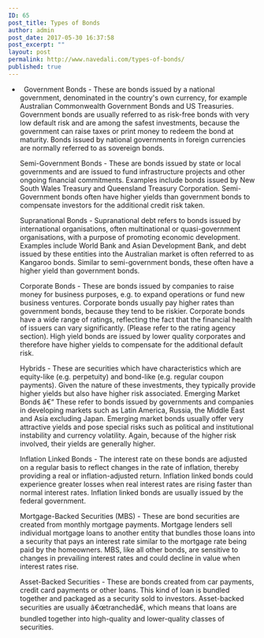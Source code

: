 ```yaml
---
ID: 65
post_title: Types of Bonds
author: admin
post_date: 2017-05-30 16:37:58
post_excerpt: ""
layout: post
permalink: http://www.navedali.com/types-of-bonds/
published: true
---
```

<ul>
 	<li>  Government Bonds - These are bonds issued by a national government, denominated in the country's own currency, for example Australian Commonwealth Government Bonds and US Treasuries. Government bonds are usually referred to as risk-free bonds with very low default risk and are among the safest investments, because the government can raise taxes or print money to redeem the bond at maturity. Bonds issued by national governments in foreign currencies are normally referred to as sovereign bonds.

Semi-Government Bonds - These are bonds issued by state or local governments and are issued to fund infrastructure projects and other ongoing financial commitments. Examples include bonds issued by New South Wales Treasury and Queensland Treasury Corporation. Semi-Government bonds often have higher yields than government bonds to compensate investors for the additional credit risk taken.

Supranational Bonds - Supranational debt refers to bonds issued by international organisations, often multinational or quasi-government organisations, with a purpose of promoting economic development. Examples include World Bank and Asian Development Bank, and debt issued by these entities into the Australian market is often referred to as Kangaroo bonds. Similar to semi-government bonds, these often have a higher yield than government bonds.

Corporate Bonds - These are bonds issued by companies to raise money for business purposes, e.g. to expand operations or fund new business ventures. Corporate bonds usually pay higher rates than government bonds, because they tend to be riskier. Corporate bonds have a wide range of ratings, reflecting the fact that the financial health of issuers can vary significantly. (Please refer to the rating agency section). High yield bonds are issued by lower quality corporates and therefore have higher yields to compensate for the additional default risk.

Hybrids - These are securities which have characteristics which are equity-like (e.g. perpetuity) and bond-like (e.g. regular coupon payments). Given the nature of these investments, they typically provide higher yields but also have higher risk associated.
Emerging Market Bonds â€“ These refer to bonds issued by governments and companies in developing markets such as Latin America, Russia, the Middle East and Asia excluding Japan. Emerging market bonds usually offer very attractive yields and pose special risks such as political and institutional instability and currency volatility. Again, because of the higher risk involved, their yields are generally higher.

Inflation Linked Bonds - The interest rate on these bonds are adjusted on a regular basis to reflect changes in the rate of inflation, thereby providing a real or inflation-adjusted return. Inflation linked bonds could experience greater losses when real interest rates are rising faster than normal interest rates. Inflation linked bonds are usually issued by the federal government.

Mortgage-Backed Securities (MBS) - These are bond securities are created from monthly mortgage payments. Mortgage lenders sell individual mortgage loans to another entity that bundles those loans into a security that pays an interest rate similar to the mortgage rate being paid by the homeowners. MBS, like all other bonds, are sensitive to changes in prevailing interest rates and could decline in value when interest rates rise.

Asset-Backed Securities - These are bonds created from car payments, credit card payments or other loans. This kind of loan is bundled together and packaged as a security sold to investors. Asset-backed securities are usually â€œtranchedâ€, which means that loans are bundled together into high-quality and lower-quality classes of securities.</li>
</ul>